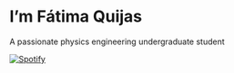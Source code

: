 # I’m Fátima Quijas
A passionate physics engineering undergraduate student

[![Spotify](https://spotify-play-mu-o1cu1fsq6-fatimqe1.vercel.app/api/spotify)](https://open.spotify.com/user/USER_NAME)

<!---
- 👀 I’m interested in ...
- 🌱 I’m currently learning ...
- 💞️ I’m looking to collaborate on ...
- 📫 How to reach me ...
A passionate 3rd-year physics engineering undergraduate student

fatimqe1/fatimqe1 is a ✨ special ✨ repository because its `README.md` (this file) appears on your GitHub profile.

--->
